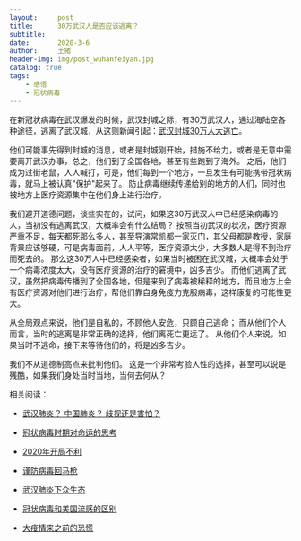 ```yaml
---
layout:     post
title:      30万武汉人是否应该逃离？
subtitle:   
date:       2020-3-6
author:     土猪
header-img: img/post_wuhanfeiyan.jpg
catalog: true
tags:
    - 感悟
    - 冠状病毒
---
```


在新冠状病毒在武汉爆发的时候，武汉封城之际，有30万武汉人，通过海陆空各种途径，逃离了武汉城，从这则新闻引起：[武汉封城30万人大逃亡](https://www.goody25.com/mind8379767)。 



他们可能事先得到封城的消息，或者是封城刚开始，措施不给力，或者是无意中需要离开武汉办事，总之，他们到了全国各地，甚至有些跑到了海外。 之后，他们成为过街老鼠，人人喊打，可是，他们每到一个地方，一旦发生有可能携带冠状病毒，就马上被认真"保护"起来了。 防止病毒继续传递给别的地方的人们，同时也被地方上医疗资源集中在他们身上进行治疗。 




我们避开道德问题，谈些实在的，试问，如果这30万武汉人中已经感染病毒的人，当初没有逃离武汉，大概率会有什么结局？ 按照当初武汉的状况，医疗资源严重不足，每天都死那么多人，甚至导演常凯都一家灭门，其父母都是教授，家庭背景应该够硬，可是病毒面前，人人平等，医疗资源太少，大多数人是得不到治疗而死去的。  那么这30万人中已经感染者，如果当时被困在武汉城，大概率会处于一个病毒浓度太大，没有医疗资源的治疗的窘境中，凶多吉少。  而他们逃离了武汉，虽然把病毒传播到了全国各地，但是来到了病毒被稀释的地方，而且地方上会有医疗资源对他们进行治疗，帮他们靠自身免疫力克服病毒，这样康复的可能性更大。 




从全局观点来说，他们是自私的，不顾他人安危，只顾自己逃命； 而从他们个人而言，当时的逃离是非常正确的选择，他们离死亡更远了。  从他们个人来说，如果当时不逃命，接下来等待他们的，将是凶多吉少。  



我们不从道德制高点来批判他们。 这是一个非常考验人性的选择，甚至可以说是残酷，如果我们身处当时当地，当何去何从？



相关阅读：


- [武汉肺炎？ 中国肺炎？ 歧视还是害怕？](http://livinginau.life/2020/02/10/%E6%AD%A6%E6%B1%89%E8%82%BA%E7%82%8E_%E4%B8%AD%E5%9B%BD%E8%82%BA%E7%82%8E_%E6%AD%A7%E8%A7%86%E8%BF%98%E6%98%AF%E5%AE%B3%E6%80%95/)

- [冠状病毒时期对命运的思考](http://livinginau.life/2020/02/19/%E5%86%A0%E7%8A%B6%E7%97%85%E6%AF%92%E6%97%B6%E6%9C%9F%E5%AF%B9%E5%91%BD%E8%BF%90%E7%9A%84%E6%80%9D%E8%80%83/)

- [2020年开局不利](http://livinginau.life/2020/02/06/2020%E5%BC%80%E5%B1%80%E4%B8%8D%E5%88%A9/)

- [谨防病毒回马枪](http://livinginau.life/2020/02/23/%E8%B0%A8%E9%98%B2%E7%97%85%E6%AF%92%E5%9B%9E%E9%A9%AC%E6%9E%AA/)

- [武汉肺炎下众生态](http://livinginau.life/2020/02/03/%E6%AD%A6%E6%B1%89%E8%82%BA%E7%82%8E%E4%B8%8B%E4%BC%97%E7%94%9F%E6%80%81/)

- [冠状病毒和美国流感的区别](http://livinginau.life/2020/02/11/%E7%BE%8E%E5%9B%BD%E6%B5%81%E6%84%9F%E5%92%8C%E5%86%A0%E7%8A%B6%E7%97%85%E6%AF%92%E5%8C%BA%E5%88%AB/)

- [大疫情来之前的恐慌](http://livinginau.life/2020/03/05/%E5%A4%A7%E7%96%AB%E6%83%85%E6%9D%A5%E4%B9%8B%E5%89%8D%E7%9A%84%E6%81%90%E6%85%8C/)